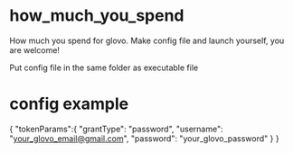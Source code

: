 # how_much_you_spend
How much you spend for glovo. Make config file and launch yourself, you are welcome!

Put config file in the same folder as executable file

# config example

{
    "tokenParams":{
        "grantType": "password",
        "username": "your_glovo_email@gmail.com",
        "password": "your_glovo_password"
    }
}

